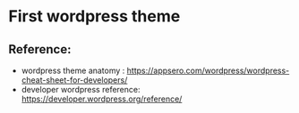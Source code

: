 # First wordpress theme

## Reference:

- wordpress theme anatomy : https://appsero.com/wordpress/wordpress-cheat-sheet-for-developers/
- developer wordpress reference: https://developer.wordpress.org/reference/
